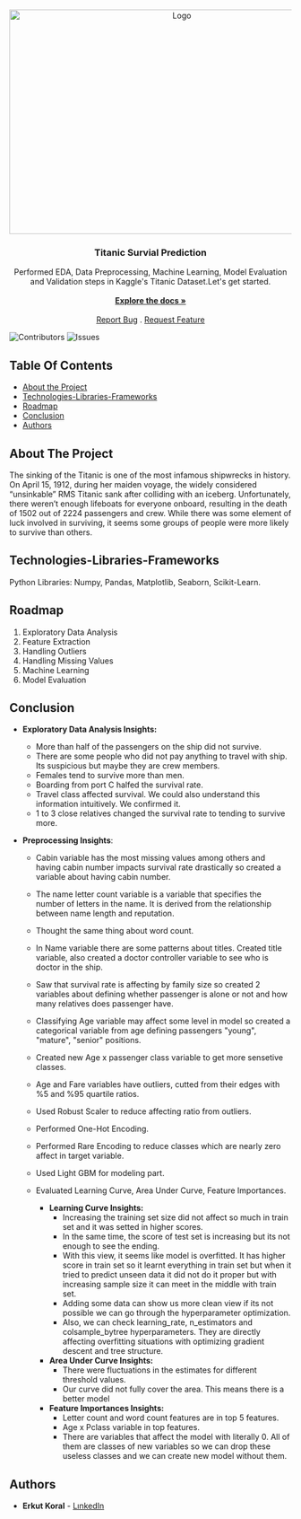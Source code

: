 <br/>
<p align="center">
  <a href="https://github.com/erkutkoral/Titanic_Classification">
    <img src="https://www.rmg.co.uk/sites/default/files/styles/large/public/Atlantic%20liner%20%27Titanic%27%20%28Br%2C%201912%29%20sinking%2C%20bow%20first%2C%201912%2C%20with%20eight%20full%20lifeboats%20nearby%20and%20an%20iceberg%20in%20the%20distance_banner.jpg?itok=yNsuSDzG" alt="Logo" width="600" height="400">
  </a>

  <h3 align="center">Titanic Survial Prediction</h3>

  <p align="center">
    Performed EDA, Data Preprocessing, Machine Learning, Model Evaluation and Validation steps in Kaggle's Titanic Dataset.Let's get started.
    <br/>
    <br/>
    <a href="https://github.com/erkutkoral/Titanic_Classification"><strong>Explore the docs »</strong></a>
    <br/>
    <br/>
    <a href="https://github.com/erkutkoral/Titanic_Classification/issues">Report Bug</a>
    .
    <a href="https://github.com/erkutkoral/Titanic_Classification/issues">Request Feature</a>
  </p>
</p>

![Contributors](https://img.shields.io/github/contributors/erkutkoral/Titanic_Classification?color=dark-green) ![Issues](https://img.shields.io/github/issues/erkutkoral/Titanic_Classification) 

## Table Of Contents

* [About the Project](#about-the-project)
* [Technologies-Libraries-Frameworks](#technologies-libraries-frameworks)
* [Roadmap](#roadmap)
* [Conclusion](#conclusion)
* [Authors](#authors)

## About The Project

The sinking of the Titanic is one of the most infamous shipwrecks in history. On April 15, 1912, during her maiden voyage, the widely considered “unsinkable” RMS Titanic sank after colliding with an iceberg. Unfortunately, there weren’t enough lifeboats for everyone onboard, resulting in the death of 1502 out of 2224 passengers and crew. While there was some element of luck involved in surviving, it seems some groups of people were more likely to survive than others.

## Technologies-Libraries-Frameworks

Python Libraries: Numpy, Pandas, Matplotlib, Seaborn, Scikit-Learn.

## Roadmap

1. Exploratory Data Analysis
2. Feature Extraction
3. Handling Outliers
4. Handling Missing Values
5. Machine Learning
6. Model Evaluation

## Conclusion
- **Exploratory Data Analysis Insights:**
  - More than half of the passengers on the ship did not survive.
  - There are some people who did not pay anything to travel with ship. Its suspicious but maybe they are crew members.
  - Females tend to survive more than men.
  - Boarding from port C halfed the survival rate.
  - Travel class affected survival. We could also understand this information intuitively. We confirmed it.
  - 1 to 3 close relatives changed the survival rate to tending to survive more.

- **Preprocessing Insights**:
  - Cabin variable has the most missing values among others and having cabin number impacts survival rate drastically so created a variable about having cabin number.
  - The name letter count variable is a variable that specifies the number of letters in the name. It is derived from the relationship between name length and reputation.
  - Thought the same thing about word count.
  - In Name variable there are some patterns about titles. Created title variable, also created a doctor controller variable to see who is doctor in the ship.
  - Saw that survival rate is affecting by family size so created 2 variables about defining whether passenger is alone or not and how many relatives does passenger have.
  - Classifying Age variable may affect some level in model so created a categorical variable from age defining passengers "young", "mature", "senior" positions.
  - Created new Age x passenger class variable to get more sensetive classes.

  - Age and Fare variables have outliers, cutted from their edges with %5 and %95 quartile ratios.
  - Used Robust Scaler to reduce affecting ratio from outliers.
  - Performed One-Hot Encoding.
  - Performed Rare Encoding to reduce classes which are nearly zero affect in target variable.
 
  - Used Light GBM for modeling part.
  - Evaluated Learning Curve, Area Under Curve, Feature Importances.
    - **Learning Curve Insights:**
      - Increasing the training set size did not affect so much in train set and it was setted in higher scores.
      -  In the same time, the score of test set is increasing but its not enough to see the ending.
      -  With this view, it seems like model is overfitted. It has higher score in train set so it learnt everything in train set but when it tried to predict unseen data it did not do it proper but with increasing sample size it can meet in the middle with train set.
      -  Adding some data can show us more clean view if its not possible we can go through the hyperparameter optimization.
      -  Also, we can check learning_rate, n_estimators and colsample_bytree hyperparameters. They are directly affecting overfitting situations with optimizing gradient descent and tree structure.
    - **Area Under Curve Insights:**
        - There were fluctuations in the estimates for different threshold values.
        - Our curve did not fully cover the area. This means there is a better model
    - **Feature Importances Insights:**
        - Letter count and word count features are in top 5 features.
        - Age x Pclass variable in top features.
        - There are variables that affect the model with literally 0. All of them are classes of new variables so we can drop these useless classes and we can create new model without them.


## Authors

* **Erkut Koral** - [LınkedIn](https://www.linkedin.com/in/erkutkoral/)
